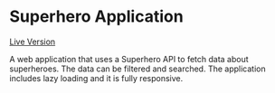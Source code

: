 # Superhero Application

[Live Version](https://vigilant-darwin-25f590.netlify.app/)

A web application that uses a Superhero API to fetch data about superheroes. The data can be filtered and searched. The application includes lazy loading and it is fully responsive.
